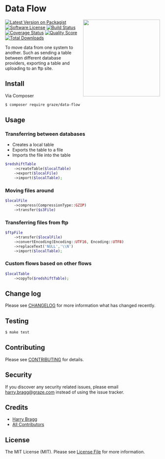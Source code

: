 # Data Flow

<img align="right" src="http://media2.giphy.com/media/eYkKx0gbmavMQ/giphy.gif" width="250" />

[![Latest Version on Packagist](https://img.shields.io/packagist/v/graze/data-flow.svg?style=flat-square)](https://packagist.org/packages/graze/data-flow)
[![Software License](https://img.shields.io/badge/license-MIT-brightgreen.svg?style=flat-square)](LICENSE.md)
[![Build Status](https://img.shields.io/travis/graze/data-flow/master.svg?style=flat-square)](https://travis-ci.org/graze/data-flow)
[![Coverage Status](https://img.shields.io/scrutinizer/coverage/g/graze/data-flow.svg?style=flat-square)](https://scrutinizer-ci.com/g/graze/data-flow/code-structure)
[![Quality Score](https://img.shields.io/scrutinizer/g/graze/data-flow.svg?style=flat-square)](https://scrutinizer-ci.com/g/graze/data-flow)
[![Total Downloads](https://img.shields.io/packagist/dt/graze/data-flow.svg?style=flat-square)](https://packagist.org/packages/graze/data-flow)

To move data from one system to another. Such as sending a table between different database providers, exporting a table and uploading to an ftp site.

## Install

Via Composer

``` bash
$ composer require graze/data-flow
```

## Usage

### Transferring between databases

- Creates a local table
- Exports the table to a file
- Imports the file into the table

``` php
$redshiftTable
    ->createTable($localTable)
    ->export($localFile)
    ->import($localTable);
```

### Moving files around
```php
$localFile
    ->compress(CompressionType::GZIP)
    ->transfer($s3File)
```

### Transferring files from ftp
```php
$ftpFile
    ->transfer($localFile)
    ->convertEncoding(Encoding::UTF16, Encoding::UTF8)
    ->replaceText('NULL','\\N')
    ->import($localTable);
```

### Custom flows based on other flows
```php
$localTable
    ->copyTo($redshiftTable);
```

## Change log

Please see [CHANGELOG](CHANGELOG.md) for more information what has changed recently.

## Testing

``` bash
$ make test
```

## Contributing

Please see [CONTRIBUTING](CONTRIBUTING.md) for details.

## Security

If you discover any security related issues, please email harry.bragg@graze.com instead of using the issue tracker.

## Credits

- [Harry Bragg](https://github.com/h-bragg)
- [All Contributors](../../contributors)

## License

The MIT License (MIT). Please see [License File](LICENSE.md) for more information.

